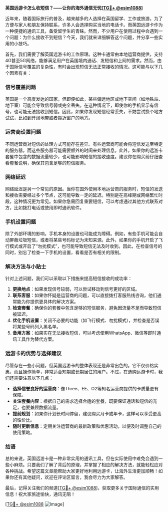 **英国远游卡怎么收短信？——让你的海外通信无忧[[TG💪+ @esim1088](https://t.me/s/esim1088)]**

近年来，随着国际旅行的普及，越来越多的人选择在英国留学、工作或旅游。为了方便与家人和朋友保持联系，许多人会选择购买当地的电话卡。而英国远游卡作为一种便捷的通讯工具，备受留学生的青睐。然而，不少用户在使用过程中会遇到一个问题：为什么接收不到短信？今天，我们就来详细解答这个问题，并分享一些实用的小技巧。

首先，我们需要了解英国远游卡的工作原理。这种卡通常由本地运营商提供，支持4G甚至5G网络，能够满足用户在英国境内通话、发短信和上网的需求。然而，由于国际信号覆盖的复杂性，有时会出现短信无法正常接收的情况。这可能与以下几个因素有关：

### **信号覆盖问题**
英国是一个高度发达的国家，但即便如此，某些偏远地区或地下空间（如地铁站、地下室）可能会导致信号弱或完全丢失。在这种情况下，即使你的手机显示有信号，也可能无法接收到短信。因此，如果你发现短信经常丢失，不妨尝试换个地方试试，比如到开阔地带或者靠近窗户的地方。

### **运营商设置问题**
不同运营商对短信的处理方式可能存在差异。有些运营商可能会将短信发送至特定的服务器，而这些服务器可能需要额外的时间来处理信息。此外，如果你的远游卡套餐中包含的数据流量较少，也可能影响短信的接收速度。建议你在购买前仔细查看套餐说明，确保其包含足够的短信服务。

### **网络延迟**
网络延迟是另一个常见的原因。当你在国外使用本地运营商的服务时，短信的发送和接收需要经过多个节点，这可能导致一定的延迟。特别是在高峰期或网络繁忙时段，这种情况更为常见。如果你急需回复重要短信，可以考虑通过其他方式联系对方，比如拨打电话或使用即时通讯软件。

### **手机设置问题**
除了外部环境的影响，手机本身的设置也可能成为障碍。例如，有些手机可能会自动屏蔽垃圾短信，或者将某些号码标记为未知来源。此外，如果你的手机开启了飞行模式或开启了“勿扰模式”，也可能导致短信无法及时收到。因此，在检查信号的同时，别忘了检查一下手机的设置，看看是否有相关的限制。

### **解决方法与小贴士**
针对上述问题，我们可以采取以下措施来提高短信接收的成功率：

1. **更换地点**：如果发现信号较弱，可以尝试移动到信号更好的区域。
2. **联系客服**：如果你怀疑是运营商的问题，可以直接拨打客服热线咨询，他们通常能为你提供更具体的解决方案。
3. **检查套餐**：确保你的套餐中包含足够的短信服务，避免因流量不足而导致短信被延迟。
4. **优化手机设置**：关闭不必要的功能（如飞行模式、勿扰模式），并检查是否误将某些号码列入黑名单。
5. **备用方案**：如果实在无法接收短信，可以考虑使用WhatsApp、微信等即时通讯工具作为替代方案。

### **远游卡的优势与选择建议**
尽管存在一些小问题，但英国远游卡的整体表现还是非常出色的。它不仅价格实惠，而且操作简单，非常适合短期或长期居住的用户。不过，在选购远游卡时，我们还需要注意以下几点：

- **选择信誉良好的运营商**：像Three、EE、O2等知名运营商提供的卡质量更有保障。
- **关注套餐内容**：根据自己的需求选择合适的套餐，既要保证通话和短信的充足，也要兼顾数据流量。
- **提前规划**：如果你计划长时间停留，建议购买月卡或年卡，这样可以享受更高的性价比。
- **随时更新信息**：定期关注运营商的最新政策和优惠活动，以便及时调整自己的使用策略。

### **结语**
总的来说，英国远游卡是一种非常实用的通讯工具，但在实际使用中难免会遇到一些小麻烦。只要我们了解了背后的原理，并掌握了相应的解决方法，就能轻松应对各种挑战。希望这篇文章能帮助大家更好地利用远游卡，让海外生活更加顺畅！如果你还有其他疑问，欢迎在评论区留言，我会尽力为大家解答。

最后，记得关注我们的频道[[TG💪+ @esim1088](https://t.me/s/esim1088)]，获取更多关于国际通信的实用信息！祝大家旅途愉快，通讯无阻！

[[TG💪+ @esim1088](https://t.me/s/esim1088) ![Image](https://i.postimg.cc/4NQfJmqS/Snipaste-2025-05-13-00-14-12.png)]